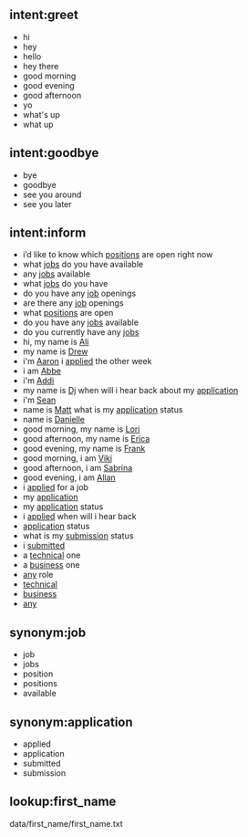 ## intent:greet
- hi
- hey
- hello
- hey there
- good morning
- good evening
- good afternoon
- yo
- what's up
- what up

## intent:goodbye
- bye
- goodbye
- see you around
- see you later

## intent:inform
- i’d like to know which [positions](request_type:job) are open right now
- what [jobs](request_type:job) do you have available
- any [jobs](request_type:job) available
- what [jobs](request_type:job) do you have
- do you have any [job](request_type:job) openings
- are there any [job](request_type:job) openings
- what [positions](request_type:job) are open
- do you have any [jobs](request_type:job) available
- do you currently have any [jobs](request_type:job)
- hi, my name is [Ali](first_name)
- my name is [Drew](first_name)
- i'm [Aaron](first_name) i [applied](request_type:application) the other week
- i am [Abbe](first_name)
- i'm [Addi](first_name) 
- my name is [Dj](first_name) when will i hear back about my [application](request_type:application)
- i'm [Sean](first_name)
- name is [Matt](first_name) what is my [application](request_type:application) status
- name is [Danielle](first_name)
- good morning, my name is [Lori](first_name)
- good afternoon, my name is [Erica](first_name)
- good evening, my name is [Frank](first_name)
- good morning, i am [Viki](first_name)
- good afternoon, i am [Sabrina](first_name)
- good evening, i am [Allan](first_name)
- i [applied](request_type:application) for a job
- my [application](request_type:application)
- my [application](request_type:application) status
- i [applied](request_type:application) when will i hear back
- [application](request_type:application) status
- what is my [submission](request_type:application) status
- i [submitted](request_type:application)
- a [technical](role_type) one
- a [business](role_type) one
- [any](role_type) role
- [technical](role_type)
- [business](role_type)
- [any](role_type)

## synonym:job
- job
- jobs
- position
- positions
- available

## synonym:application
- applied
- application
- submitted
- submission

## lookup:first_name
data/first_name/first_name.txt
